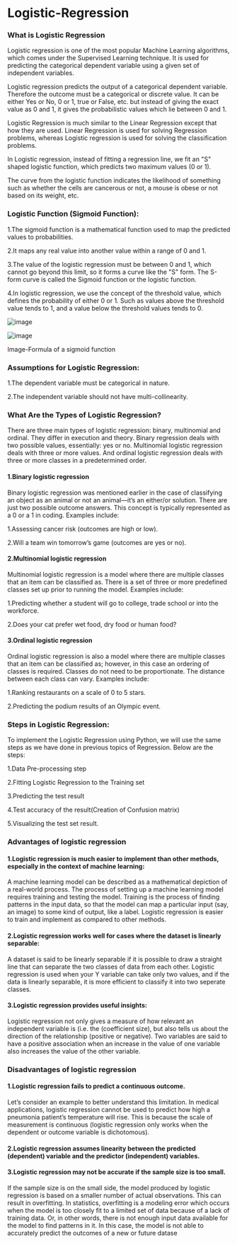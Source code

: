 # Logistic-Regression

### What is Logistic Regression

Logistic regression is one of the most popular Machine Learning algorithms, which comes under the Supervised Learning technique. It is used for predicting the categorical dependent variable using a given set of independent variables.

Logistic regression predicts the output of a categorical dependent variable. Therefore the outcome must be a categorical or discrete value. It can be either Yes or No, 0 or 1, true or False, etc. but instead of giving the exact value as 0 and 1, it gives the probabilistic values which lie between 0 and 1.

Logistic Regression is much similar to the Linear Regression except that how they are used. Linear Regression is used for solving Regression problems, whereas Logistic regression is used for solving the classification problems.

In Logistic regression, instead of fitting a regression line, we fit an "S" shaped logistic function, which predicts two maximum values (0 or 1).

The curve from the logistic function indicates the likelihood of something such as whether the cells are cancerous or not, a mouse is obese or not based on its weight, etc.


### Logistic Function (Sigmoid Function):

1.The sigmoid function is a mathematical function used to map the predicted values to probabilities.

2.It maps any real value into another value within a range of 0 and 1.

3.The value of the logistic regression must be between 0 and 1, which cannot go beyond this limit, so it forms a curve like the "S" form. The S-form curve is called the Sigmoid function or the logistic function.

4.In logistic regression, we use the concept of the threshold value, which defines the probability of either 0 or 1. Such as values above the threshold value tends to 1, and a value below the threshold values tends to 0.

![image](https://user-images.githubusercontent.com/109084435/192530014-09102e0a-bf21-4a55-85ac-7209d61f0f17.png)

![image](https://user-images.githubusercontent.com/109084435/192530157-0777331d-451d-4b9b-9a60-70cf16cc1ea8.png)

Image-Formula of a sigmoid function 

### Assumptions for Logistic Regression:

1.The dependent variable must be categorical in nature.

2.The independent variable should not have multi-collinearity.

### What Are the Types of Logistic Regression?

There are three main types of logistic regression: binary, multinomial and ordinal. They differ in execution and theory. Binary regression deals with two possible values, essentially: yes or no. Multinomial logistic regression deals with three or more values. And ordinal logistic regression deals with three or more classes in a predetermined order. 

#### 1.Binary logistic regression

Binary logistic regression was mentioned earlier in the case of classifying an object as an animal or not an animal—it’s an either/or solution. There are just two possible outcome answers. This concept is typically represented as a 0 or a 1 in coding. Examples include:

1.Assessing cancer risk (outcomes are high or low).

2.Will a team win tomorrow’s game (outcomes are yes or no).

#### 2.Multinomial logistic regression

Multinomial logistic regression is a model where there are multiple classes that an item can be classified as. There is a set of three or more predefined classes set up prior to running the model. Examples include:

1.Predicting whether a student will go to college, trade school or into the workforce.

2.Does your cat prefer wet food, dry food or human food?

#### 3.Ordinal logistic regression

Ordinal logistic regression is also a model where there are multiple classes that an item can be classified as; however, in this case an ordering of classes is required. Classes do not need to be proportionate. The distance between each class can vary. Examples include:

1.Ranking restaurants on a scale of 0 to 5 stars.

2.Predicting the podium results of an Olympic event.

### Steps in Logistic Regression: 

To implement the Logistic Regression using Python, we will use the same steps as we have done in previous topics of Regression. Below are the steps:

1.Data Pre-processing step

2.Fitting Logistic Regression to the Training set

3.Predicting the test result

4.Test accuracy of the result(Creation of Confusion matrix)

5.Visualizing the test set result.

### Advantages of logistic regression

#### 1.Logistic regression is much easier to implement than other methods, especially in the context of machine learning: 

A machine learning model can be described as a mathematical depiction of a real-world process. The process of setting up a machine learning model requires training and testing the model. Training is the process of finding patterns in the input data, so that the model can map a particular input (say, an image) to some kind of output, like a label. Logistic regression is easier to train and implement as compared to other methods.

#### 2.Logistic regression works well for cases where the dataset is linearly separable: 

A dataset is said to be linearly separable if it is possible to draw a straight line that can separate the two classes of data from each other. Logistic regression is used when your Y variable can take only two values, and  if the data is linearly separable, it is more efficient to classify it into two seperate classes.

#### 3.Logistic regression provides useful insights:

Logistic regression not only gives a measure of how relevant an independent variable is (i.e. the (coefficient size), but also tells us about the direction of the relationship (positive or negative). Two variables are said to have a positive association when an increase in the value of one variable also increases the value of the other variable.

### Disadvantages of logistic regression

#### 1.Logistic regression fails to predict a continuous outcome. 

Let’s consider an example to better understand this limitation. In medical applications, logistic regression cannot be used to predict how high a pneumonia patient’s temperature will rise. This is because the scale of measurement is continuous (logistic regression only works when the dependent or outcome variable is dichotomous).

#### 2.Logistic regression assumes linearity between the predicted (dependent) variable and the predictor (independent) variables.

#### 3.Logistic regression may not be accurate if the sample size is too small.

If the sample size is on the small side, the model produced by logistic regression is based on a smaller number of actual observations. This can result in overfitting. In statistics, overfitting is a  modeling error which occurs when the model is too closely fit to a limited set of data because of a lack of training data. Or, in other words, there is not enough input data available for the model to find patterns in it. In this case, the model is not able to accurately predict the outcomes of a new or future datase
